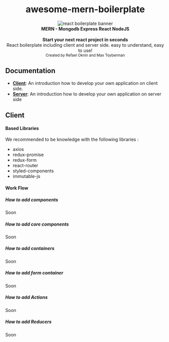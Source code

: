 <h1 align="center"><strong>awesome-mern-boilerplate</strong></h1>

<div align="center">
<img src="https://vsmobile.gallerycdn.vsassets.io/extensions/vsmobile/vscode-react-native/0.3.2/1491337106561/Microsoft.VisualStudio.Services.Icons.Small" alt="react boilerplate banner" align="center" />
</div>
<div align="center"><strong>MERN - Mongodb Express React NodeJS</strong></div>

<br/>

<div align="center"><strong>Start your next react project in seconds</strong></div>
<div align="center">React boilerplate including client and server side. easy to understand, easy to use!</div>

<div align="center">
  <sub>Created by Refael Oknin and Max Toyberman</sub>
</div>

## Documentation

- [**Client**](docs/client.md): An introduction how to develop your own application on client side.
- [**Server**](docs/server.md): An introduction how to develop your own application on server side

## Client
#### Based Libraries
We recommended to be knowledge with the following libraries :
* axios
* redux-promise
* redux-form
* react-router
* styled-components
* immutable-js

#### Work Flow

##### How to add components
Soon

##### How to add core components
Soon

##### How to add containers
Soon

##### How to add form container
Soon

##### How to add Actions
Soon

##### How to add Reducers
Soon
